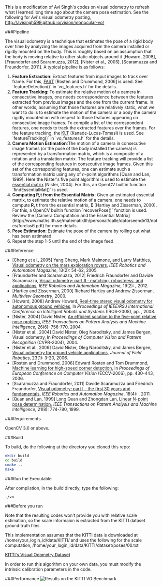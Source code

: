 This is a modification of Avi Singh's codes on visual odometry to
refresh what I learned long time ago about the camera pose estimation. See
the following for Avi's visual odometry posting,
http://avisingh599.github.io/vision/monocular-vo/

###Pipeline

<p>The visual odometry is a technique that estimates the pose of a
 rigid body over time by analyzing the images acquired from the camera
 installed or rigidly mounted on the body. This is roughly based on an
 assumption that the body is moving relative to other static objects
 around it [Howard, 2008], [Fraundorfer and Scaramuzza, 2012], [Nister
 et al., 2006], [Scaramuzza and Fraundorfer, 2011]. A typical pipeline
 is as follows:</p>

<ol>

<li><b>Feature Extraction</b>: Extract features from input images to
track over frame. For this, <a
href="https://www.edwardrosten.com/work/rosten_2006_machine.pdf">FAST</a>
[Rosten and Drummond, 2006] is used. See `featureDetection()` in `vo_features.h` for the details.

<li><b>Feature Tracking</b>: To estimate the relative motion of a
camera in consecutive images, one needs correspondence between the features extracted from previous images and the one from the current frame. In other words, assuming that those features are relatively
static, what we want to do is to estimate the motion of the camera or
a body the camera rigidly mounted on with respect to those features
appearing on consecutive image frames. To compile a list of the correspondent features, one needs to track the extracted features over the frames.  For the feature tracking, the
<a
href="https://en.wikipedia.org/wiki/Kanade%E2%80%93Lucas%E2%80%93Tomasi_feature_tracker">KLT</a>
(Kanade-Lucas-Tomasi) is used. See `featureTracking()` in `vo_features.h` for the details.

<li><b>Camera Motion Estimation</b>:The motion of a camera in
consecutive image frames (or the pose of the body installed the camera) is represented by a
transformation matrix, which is a composite of a rotation and a translation matrix. The
feature tracking will provide a list of the corresponding
features in consecutive image frames. Given this set of the
corresponding features, one can estimate such a transformation
matrix using any of <i>n</i>-point algorithms [Quan and Lan,
1999]. Here the Nister's five point algorithm is used to estimate the
<a href="https://en.wikipedia.org/wiki/Essential_matrix">essential
matrix</a> [Nister, 2004]. For this, an OpenCV builtin function `findEssentialMat()` is used.

<li><b>Computing R,t from the Essential Matrix</b>: Given an estimated
essential matrix, to estimate the relative motion of a camera, one
needs to compute <b>R, t</b> from the essential matrix, <b>E</b>
[Hartley and Zisserman, 2000]. For this, a OpenCV builtin function `recoverPose()` function is used. Review the [Camera Computation and the Essential Matrix](http://www.maths.lth.se/matematiklth/personal/calle/datorseende13/notes/forelas6.pdf) for more details.

<li><b>Pose Estimation</b>: Estimate the pose of the camera by rolling
out what has been estimated.  

<li> Repeat the step 1-5 until the end of the image feed.

</ol>

###Reference
<ul>

<li>[Cheng et al., 2005] Yang Cheng, Mark Maimone, and Larry Matthies,
<a
href="https://www-robotics.jpl.nasa.gov/publications/Mark_Maimone/smc05_cheng_maimone_matthies.pdf">Visual
odometry on the mars exploration rovers</a>, <i>IEEE Robotics and
Automation Magazine</i>, 13(2): 54-62, 2005.

<li>[Fraundorfer and Scaramuzza, 2012] Friedrich Fraundorfer and
Davide Scaramuzza, <a
href="https://sites.google.com/site/scarabotix/tutorial-on-visual-odometry">Visual
odometry: part II - matching, robustness, and applications</a>,
<i>IEEE Robotics and Automation Magazine</i>, 19(2): , 2012.

<li>[Hartley and Zisserman, 2000] Richard Hartley and Andrew
Zisserman, <i>Multiview Geometry</i>, 2000.

<li>[Howard, 2008] Andrew Howard, <a href="
https://pdfs.semanticscholar.org/0a6d/a5191a51c097e4b52153a7b426d79b3d634e.pdf">Real-time
stereo visual odometry for autonomous ground vehicles</a>, In
<i>Proceedings of IEEE/RSJ International Conference on Intelligent
Robots and Systems</i> (IROS-2008), pp. , 2008.

<li>[Nister, 2004] David Nister, <a
href="http://citeseerx.ist.psu.edu/viewdoc/download?doi=10.1.1.86.8769&rep=rep1&type=pdf">An
efficient solution to the five-point relative pose problem</a>,
<i>IEEE Transactions on Pattern Analysis and Machine Intelligence</i>,
26(6): 756-770, 2004.

<li>[Nister et al., 2004] David Nister, Oleg Naroditsky, and James
Bergen, Visual odometry, In <i>Proceedings of Computer Vision and
Pattern Recognition</i> (CVPR-2004), 2004.

<li>[Nister et al., 2006] David Nister, Oleg Naroditsky, and James
Bergen, <a
href="https://pdfs.semanticscholar.org/c896/5cc5c62a245593dbc679aebdf3338bb945fc.pdf">Visual
odometry for ground vehicle applications</a>, <i>Journal of Field
Robotics</i>, 23(1): 3-20, 2006.

<li>[Rosten and Drummond, 2006] Edward Rosten and Tom Drummond, <a
href="https://www.edwardrosten.com/work/rosten_2006_machine.pdf">Machine
learning for high-speed corner detection</a>, In <i>Proceedings of
European Conference on Computer Vision</i> (ECCV-2006), pp. 430-443,
2006.

<li>[Scaramuzza and Fraundorfer, 2011] Davide Scaramuzza and Friedrich
Fraundorfer, <a
href="https://sites.google.com/site/scarabotix/tutorial-on-visual-odometry">Visual
odometry: part I - the first 30 years and fundamentals</a>, <i>IEEE
Robotics and Automation Magazine</i>, 18(4): , 2011.

<li>[Quan and Lan, 1999] Long Quan and Zhongdan Lan, <a
href="https://hal.archives-ouvertes.fr/inria-00590105/document">Linear
N-point pose determination</a>, <i>IEEE Transactions on Pattern
Analysis and Machine Intelligence</i>, 21(8): 774-780, 1999.

</ul>

###Requirements
<p>
OpenCV 3.0 or above.
</p>

###Build

To build, do the following at the directory you cloned this repo:

```bash
mkdir build
cd build
cmake ..
make
```

###Run the Executable

After compilation, in the build directly, type the following:

```bash
./vo
```

###Before you run
<p>

Note that the resulting codes won't provide you with relative scale
estimation, so the scale informaion is extracted from the KITTI
dataset ground truth files.

This implementation assumes that the KITTI data is downloaded at
/home/your_login_id/data/KITTI/ and uses the following for the scale
computation, /home/your_login_id/data/KITTI/dataset/poses/00.txt

[KITTI's Visual Odometry
Dataset](http://www.cvlibs.net/datasets/kitti/eval_odometry.php)

In order to run this algorithm on your own data, you must modify the
intrinsic calibration parameters in the code.
</p>


###Performance
![Results on the KITTI VO Benchmark](http://avisingh599.github.io/images/visodo/2K.png)
